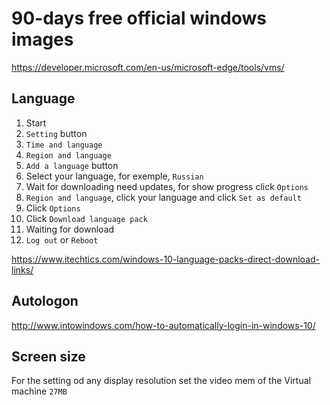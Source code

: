 # 90-days free official windows images

https://developer.microsoft.com/en-us/microsoft-edge/tools/vms/

## Language

1. Start
2. `Setting` button
3. `Time and language`
4. `Region and language`
5. `Add a language` button
6. Select your language, for exemple, `Russian`
7. Wait for downloading need updates, for show progress click `Options` 
8. `Region and language`, click your language and click `Set as default`
9. Click `Options`
10. Click `Download language pack`
11. Waiting for download
12. `Log out` or `Reboot`


https://www.itechtics.com/windows-10-language-packs-direct-download-links/

## Autologon

http://www.intowindows.com/how-to-automatically-login-in-windows-10/

## Screen size
For the setting od any display resolution set the video mem of the Virtual machine `27MB`
